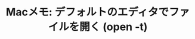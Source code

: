 ---
title: "Macメモ: デフォルトのエディタでファイルを開く (open -t)"
url: "/mac/open-editor.html"
layout: redirect
redirectTo: "https://maku.blog/p/p2mvive/"
_build: { list: false }
---